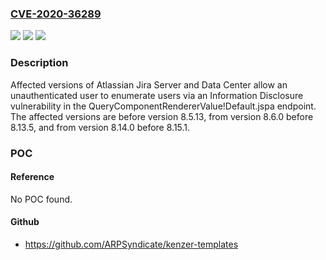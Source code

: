 ### [CVE-2020-36289](https://cve.mitre.org/cgi-bin/cvename.cgi?name=CVE-2020-36289)
![](https://img.shields.io/static/v1?label=Product&message=Jira%20Data%20Center&color=blue)
![](https://img.shields.io/static/v1?label=Version&message=%3C%208.5.13%20&color=brighgreen)
![](https://img.shields.io/static/v1?label=Vulnerability&message=Information%20Disclosure&color=brighgreen)

### Description

Affected versions of Atlassian Jira Server and Data Center allow an unauthenticated user to enumerate users via an Information Disclosure vulnerability in the QueryComponentRendererValue!Default.jspa endpoint. The affected versions are before version 8.5.13, from version 8.6.0 before 8.13.5, and from version 8.14.0 before 8.15.1.

### POC

#### Reference
No POC found.

#### Github
- https://github.com/ARPSyndicate/kenzer-templates

